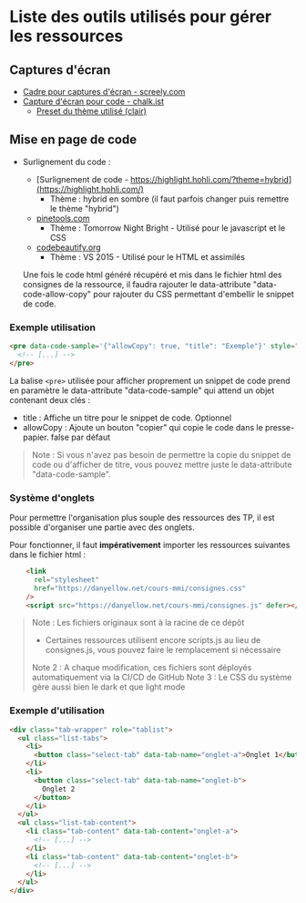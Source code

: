 # Liste des outils utilisés pour gérer les ressources

## Captures d'écran
- [Cadre pour captures d'écran - screely.com](https://screely.com/editor)
- [Capture d'écran pour code - chalk.ist](https://chalk.ist/?ref=tiny-helpers)
  - [Preset du thème utilisé (clair)](https://chalk.ist/?import=eNpdU9FuGjEQ%2FJXKfQUJWopSHhOpTaU0iUqktI%2BLzwcWPu%2FJ3suFIv69Y3Mcd4Unz%2B6OZ9ZzR%2FVmQrTs1Wo%2BUXKojVqpOphoRE2Upyqdq8riAEis30a1OqoN6X0RuEZxzc4WKF%2BgR7YRQyW5aCZKs%2BPwsjOZR5PUdaO19VNHIgZTuonCVddwVCUHsw3c%2BALtH8v823xG3xsFSxuXWDp4uUzjXFXGyxVdJCl7c2g5DChuNNC68Voakmx2RB4lwNigfZa8N9XGhP86oc68J9dDsEzEI1ad7uPaBBIeUEDyCe3s5RtV1h1Q%2BW5slA8%2F2XMiQuXBbkkaPEC%2FwoSu7V9Yn9%2FgFPAm98Zud3D9abHokFdbyE6tFnMA1nsTnqkoYOo3mmZj6E%2Bamyhn%2FYAH6%2BkH0N8d0IpDMKUzncNOU9xRwe0TsuMo2fDs02vGHbe3yMHlCSU0uZnbB9z2mDd6NZbwZwpitRvYTehLaxGPcEvF9hqlVHglwBWF%2FRi1Hmr661IghyqwfoN%2FCYFNNHfDxHUk7YX2qSZtBY6%2BwHebae%2Bw%2FsAOAlVFepoDDaZzcRz2M7aWQ87pZSesLbkfOufjHYBLOz9LvrTmdHuZznviq%2F5e0tde0jpvH4rmsx67B2tmTjA%2B5Y4Gn4EJv6iwDfDl6fQPprpZAA%3D%3D)

## Mise en page de code
- Surlignement du code :
  - [Surlignement de code - https://highlight.hohli.com/?theme=hybrid](https://highlight.hohli.com/)
    - Thème : hybrid en sombre (il faut parfois changer puis remettre le thème "hybrid")
  - [pinetools.com](https://pinetools.com/syntax-highlighter)
    - Thème : Tomorrow Night Bright - Utilisé pour le javascript et le CSS
  - [codebeautify.org](https://codebeautify.org/code-highlighter)
    - Thème : VS 2015 - Utilisé pour le HTML et assimilés

  Une fois le code html généré récupéré et mis dans le fichier html des consignes de la ressource, il faudra rajouter le data-attribute "data-code-allow-copy" pour rajouter du CSS permettant d'embellir le snippet de code.

### Exemple utilisation

```html
<pre data-code-sample='{"allowCopy": true, "title": "Exemple"}' style="[...]">
  <!-- [...] -->
</pre>
```

La balise `<pre>` utilisée pour afficher proprement un snippet de code prend en paramètre le data-attribute "data-code-sample" qui attend un objet contenant deux clés :
- title : Affiche un titre pour le snippet de code. Optionnel
- allowCopy : Ajoute un bouton "copier" qui copie le code dans le presse-papier. false par défaut

> Note : Si vous n'avez pas besoin de permettre la copie du snippet de code ou d'afficher de titre, vous pouvez mettre juste le data-attribute "data-code-sample".

### Système d'onglets

Pour permettre l'organisation plus souple des ressources des TP, il est possible d'organiser une partie avec des onglets.

Pour fonctionner, il faut **impérativement** importer les ressources suivantes dans le fichier html :

```html
    <link
      rel="stylesheet"
      href="https://danyellow.net/cours-mmi/consignes.css"
    />
    <script src="https://danyellow.net/cours-mmi/consignes.js" defer></script>
```
> Note : Les fichiers originaux sont à la racine de ce dépôt
> - Certaines ressources utilisent encore scripts.js au lieu de consignes.js, vous pouvez faire le remplacement si nécessaire
>
> Note 2 : A chaque modification, ces fichiers sont déployés automatiquement via la CI/CD de GitHub
> Note 3 : Le CSS du système gère aussi bien le dark et que light mode


### Exemple d'utilisation

```html
<div class="tab-wrapper" role="tablist">
  <ul class="list-tabs">
    <li>
      <button class="select-tab" data-tab-name="onglet-a">Onglet 1</button>
    </li>
    <li>
      <button class="select-tab" data-tab-name="onglet-b">
        Onglet 2
      </button>
    </li>
  </ul>
  <ul class="list-tab-content">
    <li class="tab-content" data-tab-content="onglet-a">
      <!-- [...] -->
    </li>
    <li class="tab-content" data-tab-content="onglet-b">
      <!-- [...] -->
    </li>
  </ul>
</div>

```
